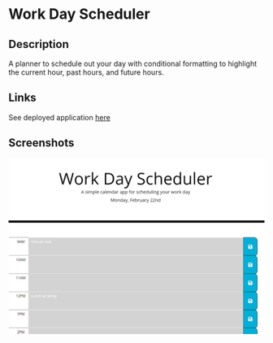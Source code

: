 # Work Day Scheduler

## Description
A planner to schedule out your day with conditional formatting to highlight the current hour, past hours, and future hours.

## Links
See deployed application [here](https://alyssawinn.github.io/workday-scheduler/)

## Screenshots
![Scheduler](./assets/images/workdayscheduler.PNG)
